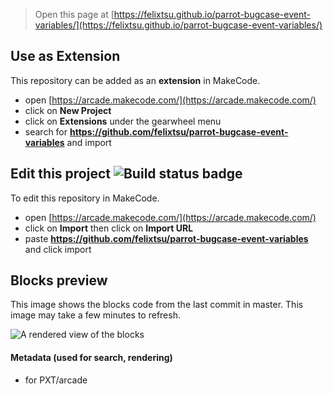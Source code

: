  


> Open this page at [https://felixtsu.github.io/parrot-bugcase-event-variables/](https://felixtsu.github.io/parrot-bugcase-event-variables/)

## Use as Extension

This repository can be added as an **extension** in MakeCode.

* open [https://arcade.makecode.com/](https://arcade.makecode.com/)
* click on **New Project**
* click on **Extensions** under the gearwheel menu
* search for **https://github.com/felixtsu/parrot-bugcase-event-variables** and import

## Edit this project ![Build status badge](https://github.com/felixtsu/parrot-bugcase-event-variables/workflows/MakeCode/badge.svg)

To edit this repository in MakeCode.

* open [https://arcade.makecode.com/](https://arcade.makecode.com/)
* click on **Import** then click on **Import URL**
* paste **https://github.com/felixtsu/parrot-bugcase-event-variables** and click import

## Blocks preview

This image shows the blocks code from the last commit in master.
This image may take a few minutes to refresh.

![A rendered view of the blocks](https://github.com/felixtsu/parrot-bugcase-event-variables/raw/master/.github/makecode/blocks.png)

#### Metadata (used for search, rendering)

* for PXT/arcade
<script src="https://makecode.com/gh-pages-embed.js"></script><script>makeCodeRender("{{ site.makecode.home_url }}", "{{ site.github.owner_name }}/{{ site.github.repository_name }}");</script>
